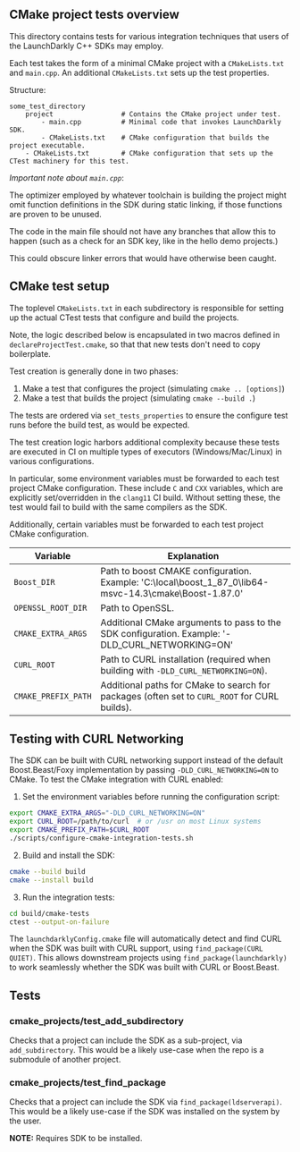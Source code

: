 ## CMake project tests overview

This directory contains tests for various integration techniques that users of the
LaunchDarkly C++ SDKs may employ.

Each test takes the form of a minimal CMake project with a `CMakeLists.txt` and `main.cpp`.
An additional `CMakeLists.txt` sets up the test properties.

Structure:

```
some_test_directory
    project                 # Contains the CMake project under test.
        - main.cpp          # Minimal code that invokes LaunchDarkly SDK.
        - CMakeLists.txt    # CMake configuration that builds the project executable.
    - CMakeLists.txt        # CMake configuration that sets up the CTest machinery for this test.
```

*Important note about `main.cpp`*:

The optimizer employed by whatever toolchain is building the project might omit function definitions in the SDK
during static linking, if those functions are proven to be unused.

The code in the main file should not have any branches that allow this to happen
(such as a check for an SDK key, like in the hello demo projects.)

This could obscure linker errors that would have otherwise been caught.

## CMake test setup

The toplevel `CMakeLists.txt` in each subdirectory is responsible for setting up
the actual CTest tests that configure and build the projects.

Note, the logic described below is encapsulated in two macros defined in `declareProjectTest.cmake`, so that
that new tests don't need to copy boilerplate.

Test creation is generally done in two phases:

1) Make a test that configures the project (simulating `cmake .. [options]`)
2) Make a test that builds the project (simulating `cmake --build .`)

The tests are ordered via `set_tests_properties` to ensure the configure test
runs before the build test, as would be expected.

The test creation logic harbors additional complexity because these tests are executed
in CI on multiple types of executors (Windows/Mac/Linux) in various configurations.

In particular, some environment variables must be forwarded to each test project CMake configuration.
These include `C` and `CXX` variables, which are explicitly set/overridden in the `clang11` CI build.
Without setting these, the test would fail to build with the same compilers as the SDK.

Additionally, certain variables must be forwarded to each test project CMake configuration.

| Variable           | Explanation                                                                                             |
|--------------------|---------------------------------------------------------------------------------------------------------|
| `Boost_DIR`        | Path to boost CMAKE configuration.  Example: 'C:\local\boost_1_87_0\lib64-msvc-14.3\cmake\Boost-1.87.0' |
| `OPENSSL_ROOT_DIR` | Path to OpenSSL.                                                                                        |
| `CMAKE_EXTRA_ARGS` | Additional CMake arguments to pass to the SDK configuration. Example: '-DLD_CURL_NETWORKING=ON'         |
| `CURL_ROOT`        | Path to CURL installation (required when building with `-DLD_CURL_NETWORKING=ON`).                     |
| `CMAKE_PREFIX_PATH`| Additional paths for CMake to search for packages (often set to `CURL_ROOT` for CURL builds).          |

## Testing with CURL Networking

The SDK can be built with CURL networking support instead of the default Boost.Beast/Foxy implementation
by passing `-DLD_CURL_NETWORKING=ON` to CMake. To test the CMake integration with CURL enabled:

1. Set the environment variables before running the configuration script:
```bash
export CMAKE_EXTRA_ARGS="-DLD_CURL_NETWORKING=ON"
export CURL_ROOT=/path/to/curl  # or /usr on most Linux systems
export CMAKE_PREFIX_PATH=$CURL_ROOT
./scripts/configure-cmake-integration-tests.sh
```

2. Build and install the SDK:
```bash
cmake --build build
cmake --install build
```

3. Run the integration tests:
```bash
cd build/cmake-tests
ctest --output-on-failure
```

The `launchdarklyConfig.cmake` file will automatically detect and find CURL when the SDK was built
with CURL support, using `find_package(CURL QUIET)`. This allows downstream projects using
`find_package(launchdarkly)` to work seamlessly whether the SDK was built with CURL or Boost.Beast.

## Tests

### cmake_projects/test_add_subdirectory

Checks that a project can include the SDK as a sub-project, via `add_subdirectory`.
This would be a likely use-case when the repo is a submodule of another project.

### cmake_projects/test_find_package

Checks that a project can include the SDK via `find_package(ldserverapi)`.
This would be a likely use-case if the SDK was installed on the system by the user.

**NOTE:** Requires SDK to be installed.
